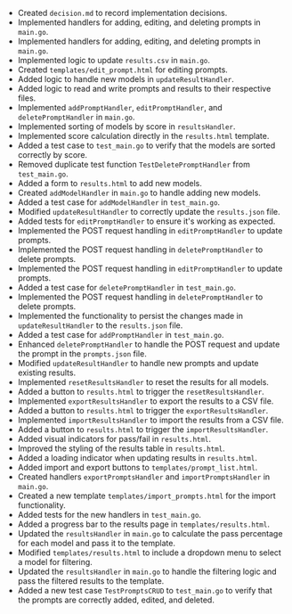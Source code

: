 - Created `decision.md` to record implementation decisions.
- Implemented handlers for adding, editing, and deleting prompts in `main.go`.
- Implemented handlers for adding, editing, and deleting prompts in `main.go`.
- Implemented logic to update `results.csv` in `main.go`.
- Created `templates/edit_prompt.html` for editing prompts.
- Added logic to handle new models in `updateResultHandler`.
- Added logic to read and write prompts and results to their respective files.
- Implemented `addPromptHandler`, `editPromptHandler`, and `deletePromptHandler` in `main.go`.
- Implemented sorting of models by score in `resultsHandler`.
- Implemented score calculation directly in the `results.html` template.
- Added a test case to `test_main.go` to verify that the models are sorted correctly by score.
- Removed duplicate test function `TestDeletePromptHandler` from `test_main.go`.
- Added a form to `results.html` to add new models.
- Created `addModelHandler` in `main.go` to handle adding new models.
- Added a test case for `addModelHandler` in `test_main.go`.
- Modified `updateResultHandler` to correctly update the `results.json` file.
- Added tests for `editPromptHandler` to ensure it's working as expected.
- Implemented the POST request handling in `editPromptHandler` to update prompts.
- Implemented the POST request handling in `deletePromptHandler` to delete prompts.
- Implemented the POST request handling in `editPromptHandler` to update prompts.
- Added a test case for `deletePromptHandler` in `test_main.go`.
- Implemented the POST request handling in `deletePromptHandler` to delete prompts.
- Implemented the functionality to persist the changes made in `updateResultHandler` to the `results.json` file.
- Added a test case for `addPromptHandler` in `test_main.go`.
- Enhanced `deletePromptHandler` to handle the POST request and update the prompt in the `prompts.json` file.
- Modified `updateResultHandler` to handle new prompts and update existing results.
- Implemented `resetResultsHandler` to reset the results for all models.
- Added a button to `results.html` to trigger the `resetResultsHandler`.
- Implemented `exportResultsHandler` to export the results to a CSV file.
- Added a button to `results.html` to trigger the `exportResultsHandler`.
- Implemented `importResultsHandler` to import the results from a CSV file.
- Added a button to `results.html` to trigger the `importResultsHandler`.
- Added visual indicators for pass/fail in `results.html`.
- Improved the styling of the results table in `results.html`.
- Added a loading indicator when updating results in `results.html`.
- Added import and export buttons to `templates/prompt_list.html`.
- Created handlers `exportPromptsHandler` and `importPromptsHandler` in `main.go`.
- Created a new template `templates/import_prompts.html` for the import functionality.
- Added tests for the new handlers in `test_main.go`.
- Added a progress bar to the results page in `templates/results.html`.
- Updated the `resultsHandler` in `main.go` to calculate the pass percentage for each model and pass it to the template.
- Modified `templates/results.html` to include a dropdown menu to select a model for filtering.
- Updated the `resultsHandler` in `main.go` to handle the filtering logic and pass the filtered results to the template.
- Added a new test case `TestPromptsCRUD` to `test_main.go` to verify that the prompts are correctly added, edited, and deleted.
